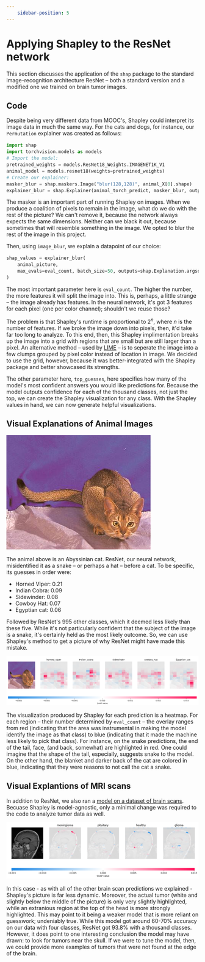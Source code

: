 ```yaml
---
    sidebar-position: 5
---
```

<!-- SOURCES:
    * https://christophm.github.io/interpretable-ml-book/shapley.html
    - https://medium.com/the-modern-scientist/what-is-the-shapley-value-8ca624274d5a
    + https://www.rand.org/content/dam/rand/pubs/papers/2021/P295.pdf
 -->
# Applying Shapley to the ResNet network

This section discusses the application of the ```shap``` package to the standard image-recognition architecture ResNet – both a standard version and a modified one we trained on brain tumor images.

## Code

Despite being very different data from MOOC's, Shapley could interpret its image data in much the same way. For the cats and dogs, for instance, our ```Permutation``` explainer was created as follows:

```Python
import shap
import torchvision.models as models
# Import the model:
pretrained_weights = models.ResNet18_Weights.IMAGENET1K_V1
animal_model = models.resnet18(weights=pretrained_weights)
# Create our explainer:
masker_blur = shap.maskers.Image("blur(128,128)", animal_X[0].shape)
explainer_blur = shap.Explainer(animal_torch_predict, masker_blur, output_names=class_names)
```

The masker is an important part of running Shapley on images. When we produce a coalition of pixels to remain in the image, what do we do with the rest of the picture? We can't remove it, because the network always expects the same dimensions. Neither can we black it out, because sometimes that will resemble something in the image. We opted to blur the rest of the image in this project.

Then, using ```image_blur```, we explain a datapoint of our choice:

```Python
shap_values = explainer_blur(
    animal_picture,
    max_evals=eval_count, batch_size=50, outputs=shap.Explanation.argsort.flip[:top_guesses]
)
```

The most important parameter here is ```eval_count```. The higher the number, the more features it will split the image into. This is, perhaps, a little strange – the image already has features. In the neural network, it's got 3 features for each pixel (one per color channel); shouldn't we reuse those?

The problem is that Shapley's runtime is proportional to $2^n$, where $n$ is the number of features. If we broke the image down into pixels, then, it'd take far too long to analyze. To this end, then, this Shapley implimentation breaks up the image into a grid with regions that are small but are still larger than a pixel. An alternative method – used by [LIME](/Explainable-Ai-Comps-2024/LIME/ResNet) – is to seperate the image into a few clumps grouped by pixel color instead of location in image. We decided to use the grid, however, because it was better-integrated with the Shapley package and better showcased its strengths.

The other parameter here, ```top_guesses```, here specifies how many of the model's most confident answers you would like predictions for. Because the model outputs confidence for each of the thousand classes, not just the top, we can create the Shapley visualization for any class.
With the Shapley values in hand, we can now generate helpful visualizations.

## Visual Explanations of Animal Images

![Abyssinian Cat](abyssinian_184.jpg "An Orange Cat")

The animal above is an Abyssinian cat. ResNet, our neural network, misidentified it as a snake – or perhaps a hat – before a cat. To be specific, its guesses in order were:

- Horned Viper: 0.21
- Indian Cobra: 0.09
- Sidewinder: 0.08
- Cowboy Hat: 0.07
- Egyptian cat: 0.06

Followed by ResNet's 995 other classes, which it deemed less likely than these five. While it's not particularly confident that the subject of the image is a snake, it's certainly held as the most likely outcome. So, we can use Shapley's method to get a picture of why ResNet might have made this mistake.

![Cat](abyssinian-3.png "Top guesses of the model and what pixels made it choose those classes")

The visualization produced by Shapley for each prediction is a heatmap. For each region – their number determined by ```eval_count``` – the overlay ranges from red (indicating that the area was instrumental in making the model identify the image as that class) to blue (indicating that it made the machine less likely to pick that class). For instance, on the snake predictions, the end of the tail, face, (and back, somewhat) are highlighted in red. One could imagine that the shape of the tail, especially, suggests snake to the model. On the other hand, the blanket and darker back of the cat are colored in blue, indicating that they were reasons to not call the cat a snake.

## Visual Explantions of MRI scans

In addition to ResNet, we also ran a [model on a dataset of brain scans](/Explainable-Ai-Comps-2024/Methodology/ResNet#tumors). Becuase Shapley is model-agnostic, only a minimal change was required to the code to analyze tumor data as well.

![Meningioma-positive Brain Scan](meningioma.png "Top guesses of the model")

In this case - as with all of the other brain scan predictions we explained - Shapley's picture is far less dynamic. Moreover, the actual tumor (white and slightly below the middle of the picture) is only very slightly highlighted, while an extranious region at the top of the head is more strongly highlighted. This may point to it being a weaker model that is more reliant on guesswork; undeniably true. While this model got around 60-70% accuracy on our data with four classes, ResNet got 93.8% with a thousand classes. However, it does point to one interesting conclusion the model may have drawn: to look for tumors near the skull. If we were to tune the model, then, we could provide more examples of tumors that were not found at the edge of the brain.

